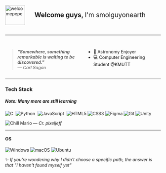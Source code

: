 <div style="display: flex; align-items: center;">
    <a href="https://emoji.gg/emoji/56585-welcomepepe">
        <img src="https://cdn3.emoji.gg/emojis/56585-welcomepepe.png" width="64px" height="64px" alt="welcomepepe" style="vertical-align: middle; margin-right: 10px;">
    </a>
    <h3 style="margin: 1em; font-size: 1.5em; font-weight: bold;">Welcome guys, <span style="font-size: 1em; font-weight: normal;">I'm smolguyonearth</span></h3>
</div>
<br>

---

<div style="display: flex; justify-content: space-between;">

<div style="flex: 1; margin-right: 10px;">

<br>

> **_"Somewhere, something remarkable is waiting to be discovered."_**  
> — _Carl Sagan_

</div>

<div style="flex: 1; margin-left: 10px;">

<br>

- 🔭 Astronomy Enjoyer
- 💻 Computer Engineering Student @KMUTT

</div>

</div>

---

### Tech Stack

##### Note: Many more are still learning

<img src="https://img.shields.io/badge/C-00599C?style=for-the-badge&logo=c&logoColor=white" title="C" alt="C"/>&nbsp;
<img src="https://img.shields.io/badge/Python-FFD43B?style=for-the-badge&logo=python&logoColor=blue" title="Python" alt="Python"/>&nbsp;
<img src="https://img.shields.io/badge/JavaScript-323330?style=for-the-badge&logo=javascript&logoColor=F7DF1E" title="JavaScript" alt="JavaScript"/>&nbsp;
![HTML5](https://img.shields.io/badge/html5-%23E34F26.svg?style=for-the-badge&logo=html5&logoColor=white)
![CSS3](https://img.shields.io/badge/css3-%231572B6.svg?style=for-the-badge&logo=css3&logoColor=white)
![Figma](https://img.shields.io/badge/figma-%23F24E1E.svg?style=for-the-badge&logo=figma&logoColor=white)
![Git](https://img.shields.io/badge/git-%23F05033.svg?style=for-the-badge&logo=git&logoColor=white)
![Unity](https://img.shields.io/badge/unity-%23000000.svg?style=for-the-badge&logo=unity&logoColor=white)

![Chill Mario](https://cdna.artstation.com/p/assets/images/images/060/460/880/original/pixel-jeff-chill-mario-2023-2.gif?1678633376)
— _Cr. pixeljeff_

<!-- ### Skills

#### Languages

<img src="https://img.shields.io/badge/C-00599C?style=for-the-badge&logo=c&logoColor=white" title="C" alt="C"/>&nbsp;
<img src="https://img.shields.io/badge/Python-FFD43B?style=for-the-badge&logo=python&logoColor=blue" title="Python" alt="Python"/>&nbsp;
<img src="https://img.shields.io/badge/JavaScript-323330?style=for-the-badge&logo=javascript&logoColor=F7DF1E" title="JavaScript" alt="JavaScript"/>&nbsp; -->

<!-- ![Java](https://img.shields.io/badge/java-%23ED8B00.svg?style=for-the-badge&logo=openjdk&logoColor=white) -->

<!-- #### Web dev

![HTML5](https://img.shields.io/badge/html5-%23E34F26.svg?style=for-the-badge&logo=html5&logoColor=white)
![CSS3](https://img.shields.io/badge/css3-%231572B6.svg?style=for-the-badge&logo=css3&logoColor=white) -->

<!-- ![React](https://img.shields.io/badge/react-%2320232a.svg?style=for-the-badge&logo=react&logoColor=%2361DAFB) -->

<!-- #### Design

![Figma](https://img.shields.io/badge/figma-%23F24E1E.svg?style=for-the-badge&logo=figma&logoColor=white)
![Gimp Gnu Image Manipulation Program](https://img.shields.io/badge/Gimp-657D8B?style=for-the-badge&logo=gimp&logoColor=FFFFFF)

#### Data Science and Machine Learning (Beginner)

![NumPy](https://img.shields.io/badge/numpy-%23013243.svg?style=for-the-badge&logo=numpy&logoColor=white)
![SciPy](https://img.shields.io/badge/SciPy-%230C55A5.svg?style=for-the-badge&logo=scipy&logoColor=%white)
![Matplotlib](https://img.shields.io/badge/Matplotlib-%23ffffff.svg?style=for-the-badge&logo=Matplotlib&logoColor=black)
![Pandas](https://img.shields.io/badge/pandas-%23150458.svg?style=for-the-badge&logo=pandas&logoColor=white)
![TensorFlow](https://img.shields.io/badge/TensorFlow-%23FF6F00.svg?style=for-the-badge&logo=TensorFlow&logoColor=white)

#### Data Management (Beginner)

![Git](https://img.shields.io/badge/git-%23F05033.svg?style=for-the-badge&logo=git&logoColor=white)
![Anaconda](https://img.shields.io/badge/Anaconda-%2344A833.svg?style=for-the-badge&logo=anaconda&logoColor=white)
![MongoDB](https://img.shields.io/badge/MongoDB-%234ea94b.svg?style=for-the-badge&logo=mongodb&logoColor=white)

#### Game Dev (Beginner)

![C#](https://img.shields.io/badge/c%23-%23239120.svg?style=for-the-badge&logo=csharp&logoColor=white)
![Unity](https://img.shields.io/badge/unity-%23000000.svg?style=for-the-badge&logo=unity&logoColor=white) -->

---

#### OS

![Windows](https://img.shields.io/badge/Windows-0078D6?style=for-the-badge&logo=windows&logoColor=white)
![macOS](https://img.shields.io/badge/mac%20os-000000?style=for-the-badge&logo=macos&logoColor=F0F0F0)
![Ubuntu](https://img.shields.io/badge/Ubuntu-E95420?style=for-the-badge&logo=ubuntu&logoColor=white)

✨
_If you're wondering why I didn't choose a specific path, the answer is that "I haven't found myself yet"_
